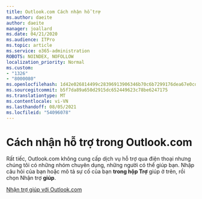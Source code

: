 ```yaml
---
title: Outlook.com Cách nhận hỗ trợ
ms.author: daeite
author: daeite
manager: joallard
ms.date: 04/21/2020
ms.audience: ITPro
ms.topic: article
ms.service: o365-administration
ROBOTS: NOINDEX, NOFOLLOW
localization_priority: Normal
ms.custom:
- "1326"
- "8000080"
ms.openlocfilehash: 1d42e026814499c28396913906346b70c6b7299176dea67e0cd420df73a0cda4
ms.sourcegitcommit: b5f7da89a650d2915dc652449623c78be6247175
ms.translationtype: MT
ms.contentlocale: vi-VN
ms.lasthandoff: 08/05/2021
ms.locfileid: "54096078"
---
```

# <a name="how-to-get-support-in-outlookcom"></a>Cách nhận hỗ trợ trong Outlook.com

Rất tiếc, Outlook.com không cung cấp dịch vụ hỗ trợ qua điện thoại nhưng chúng tôi có những nhóm chuyên dụng, những người có thể giúp bạn.
Nhập câu hỏi của bạn hoặc mô tả sự cố của bạn **trong hộp Trợ** giúp ở trên, rồi chọn Nhận trợ **giúp**.

[Nhận trợ giúp với Outlook.com](https://support.office.com/article/40676ad0-c831-45ac-a023-5be633be798d?wt.mc_id=Office_Outlook_com_Alchemy)

